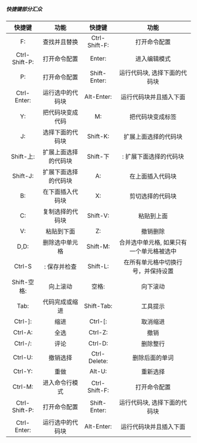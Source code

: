 ##### 快捷键部分汇众
快捷键|功能|快捷键|功能
|:-:|:-:|:-:|:-:|
F: |查找并且替换|Ctrl-Shift-F: |打开命令配置|
Ctrl-Shift-P: |打开命令配置|Enter:| 进入编辑模式|
P:| 打开命令配置|Shift-Enter:| 运行代码块, 选择下面的代码块|
Ctrl-Enter: |运行选中的代码块|Alt-Enter: |运行代码块并且插入下面|
Y: |把代码块变成代码|M: |把代码块变成标签|
J: |选择下面的代码块|Shift-K: |扩展上面选择的代码块
Shift-上: |扩展上面选择的代码块|Shift-下|: 扩展下面选择的代码块
Shift-J: |扩展下面选择的代码块|A: |在上面插入代码块
B: |在下面插入代码块|X:| 剪切选择的代码块
C:| 复制选择的代码块|Shift-V: |粘贴到上面
V: |粘贴到下面|Z: |撤销删除
D,D: |删除选中单元格|Shift-M: |合并选中单元格, 如果只有一个单元格被选中
Ctrl-S|: 保存并检查|Shift-L: |在所有单元格中切换行号，并保持设置
Shift-空格: |向上滚动|空格:| 向下滚动
Tab: |代码完成或缩进|Shift-Tab: |工具提示
Ctrl-]: |缩进|Ctrl-[: |取消缩进
Ctrl-A:| 全选|Ctrl-Z:| 撤销|
Ctrl-/: |评论|Ctrl-D: |删除整行
Ctrl-U:| 撤销选择|Ctrl-Delete: |删除后面的单词
Ctrl-Y: |重做|Alt-U: |重新选择
Ctrl-M: |进入命令行模式|Ctrl-Shift-F: |打开命令配置
Ctrl-Shift-P: |打开命令配置|Shift-Enter: |运行代码块, 选择下面的代码块|
Ctrl-Enter:| 运行选中的代码块|Alt-Enter: |运行代码块并且插入下面|
